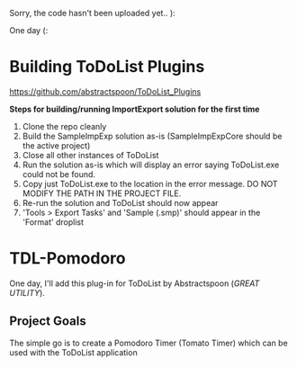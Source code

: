 Sorry, the code hasn't been uploaded yet..  ):

One day (:


# Building ToDoList Plugins

<https://github.com/abstractspoon/ToDoList_Plugins>

**Steps for building/running ImportExport solution for the first time**

1. Clone the repo cleanly
2. Build the SampleImpExp solution as-is (SampleImpExpCore should be the active project)
3. Close all other instances of ToDoList
4. Run the solution as-is which will display an error saying ToDoList.exe could not be found.
5. Copy just ToDoList.exe to the location in the error message. DO NOT MODIFY THE PATH IN THE PROJECT FILE.
6. Re-run the solution and ToDoList should now appear
7. 'Tools > Export Tasks' and 'Sample (.smp)' should appear in the 'Format' droplist


# TDL-Pomodoro

One day, I'll add this plug-in for ToDoList by Abstractspoon (_GREAT UTILITY_).

## Project Goals
The simple go is to create a Pomodoro Timer (Tomato Timer) which can be used with the ToDoList application  

